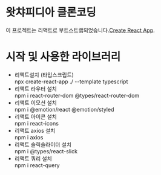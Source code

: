 # 왓챠피디아 클론코딩
이 프로젝트는 리액트로 부트스트랩되었습니다.[Create React App](https://github.com/facebook/create-react-app).

# 시작 및 사용한 라이브러리
 - 리액트설치 (타입스크립트)   
   npx create-react-app ./ --template typescript
 - 리액트 라우터 설치   
   npm i react-router-dom @types/react-router-dom
 - 리액트 이모션 설치   
   npm i @emotion/react @emotion/styled
 - 리액트 아이콘 설치   
   npm i react-icons   
 - 리액트 axios 설치   
      npm i axios
 - 리액트 슬릭슬라이더 설치   
   npm i @types/react-slick  
 - 리액트 쿼리 설치   
   npm i react-query